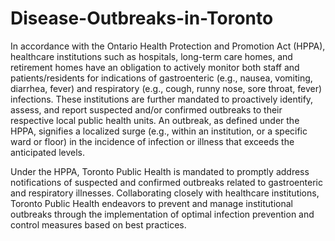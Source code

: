 # Disease-Outbreaks-in-Toronto

In accordance with the Ontario Health Protection and Promotion Act (HPPA), healthcare institutions such as hospitals, long-term care homes, and retirement homes have an obligation to actively monitor both staff and patients/residents for indications of gastroenteric (e.g., nausea, vomiting, diarrhea, fever) and respiratory (e.g., cough, runny nose, sore throat, fever) infections. These institutions are further mandated to proactively identify, assess, and report suspected and/or confirmed outbreaks to their respective local public health units. An outbreak, as defined under the HPPA, signifies a localized surge (e.g., within an institution, or a specific ward or floor) in the incidence of infection or illness that exceeds the anticipated levels.

Under the HPPA, Toronto Public Health is mandated to promptly address notifications of suspected and confirmed outbreaks related to gastroenteric and respiratory illnesses. Collaborating closely with healthcare institutions, Toronto Public Health endeavors to prevent and manage institutional outbreaks through the implementation of optimal infection prevention and control measures based on best practices.
